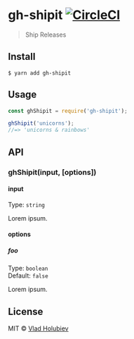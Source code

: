 # gh-shipit [![CircleCI](https://img.shields.io/circleci/project/github/vladgolubev/gh-shipit.svg)](https://circleci.com/gh/vladgolubev/gh-shipit)

> Ship Releases

## Install

```
$ yarn add gh-shipit
```

## Usage

```js
const ghShipit = require('gh-shipit');

ghShipit('unicorns');
//=> 'unicorns & rainbows'
```

## API

### ghShipit(input, [options])

#### input

Type: `string`

Lorem ipsum.

#### options

##### foo

Type: `boolean`<br>
Default: `false`

Lorem ipsum.

## License

MIT © [Vlad Holubiev](http://vladholubiev.com)
